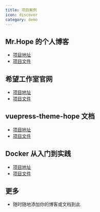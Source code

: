 ```yaml
---
title: 项目案例
icon: discover
category: demo
---
```


## Mr.Hope 的个人博客

- [项目地址](https://mrhope.site)
- [项目文件](https://github.com/Mister-Hope/Mister-Hope.github.io)

## 希望工作室官网

- [项目地址][hope-studio]
- [项目文件](https://github.com/Hope-Studio/Hope-Studio.github.io)

## vuepress-theme-hope 文档

- [项目地址][vuepress-theme-hope]
- [项目文件](https://github.com/vuepress-theme-hope/vuepress-theme-hope/tree/v1/docs/theme)

## Docker 从入门到实践

- [项目地址][docker-practice]
- [项目文件](https://github.com/yeasy/docker_practice)

## 更多

- 随时随地添加你的博客或文档到此

[docker-practice]: https://vuepress.mirror.docker-practice.com/
[vuepress-theme-hope]: https://vuepress-theme-hope.github.io/v1/
[hope-studio]: https://hope-studio.innenu.com
